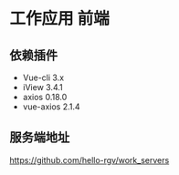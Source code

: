 # 工作应用 前端

## 依赖插件

- Vue-cli 3.x
- iView 3.4.1
- axios 0.18.0
- vue-axios 2.1.4

## 服务端地址
https://github.com/hello-rgv/work_servers
